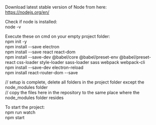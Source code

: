 Download latest stable version of Node from here:   
https://nodejs.org/en/  

Check if node is installed:  
node -v  

Execute these on cmd on your empty project folder:  
npm init -y  
npm install --save electron  
npm install --save react react-dom  
npm install --save-dev @babel/core @babel/preset-env @babel/preset-react css-loader style-loader sass-loader sass webpack webpack-cli  
npm install --save-dev electron-reload  
npm install react-router-dom --save

// setup is complete, delete all folders in the project folder except the node_modules folder  
// copy the files here in the repository to the same place where the node_modules folder resides


To start the project:  
npm run watch  
npm start  

